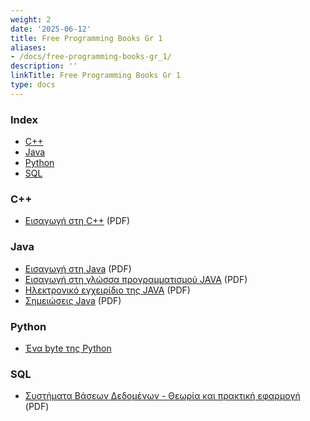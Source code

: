 ```yaml
---
weight: 2
date: '2025-06-12'
title: Free Programming Books Gr 1
aliases:
- /docs/free-programming-books-gr_1/
description: ''
linkTitle: Free Programming Books Gr 1
type: docs
---
```


### Index

* [C++](#c++)
* [Java](#java)
* [Python](#python)
* [SQL](#sql)


### C++

* [Εισαγωγή στη C++](http://www.ebooks4greeks.gr/2011.Download_free-ebooks/Pliroforikis/glossa_programmatismoy_C++__eBooks4Greeks.gr.pdf) (PDF)


### Java

* [Εισαγωγή στη Java](http://www.ebooks4greeks.gr/wp-content/uploads/2013/03/Java-free-book.pdf) (PDF)
* [Εισαγωγή στη γλώσσα προγραμματισμού JAVA](http://www.ebooks4greeks.gr/dowloads/Pliroforiki/Glosses.program./Java__Downloaded_from_eBooks4Greeks.gr.pdf) (PDF)
* [Ηλεκτρονικό εγχειρίδιο της JAVA](http://www.ebooks4greeks.gr/wp-content/uploads/2013/04/java-2012-eBooks4Greeks.gr_.pdf) (PDF)
* [Σημειώσεις Java](http://www.ebooks4greeks.gr/wp-content/uploads/2013/03/shmeiwseis-Java-eBooks4Greeks.gr_.pdf) (PDF)


### Python

* [Ένα byte της Python](https://archive.org/details/AByteOfPythonEl)


### SQL

* [Συστήματα Βάσεων Δεδομένων - Θεωρία και πρακτική εφαρμογή](http://studentguru.gr/cfs-file/__key/telligent-evolution-components-attachments/13-1200-00-00-00-13-46-27/vaseis_5F00_dedomenwn.pdf) (PDF)
